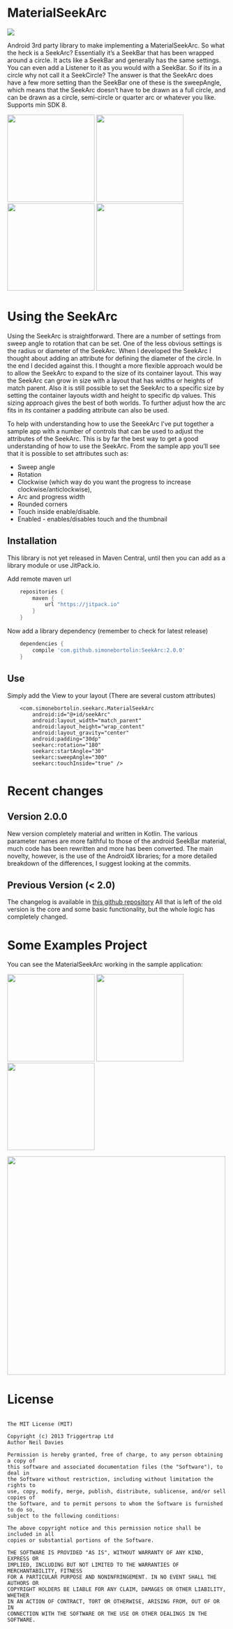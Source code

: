 # MaterialSeekArc


[![](https://jitpack.io/v/simonebortolin/MaterialSeekArc.svg)](https://jitpack.io/#simonebortolin/MaterialSeekArc)

Android 3rd party library to make implementing a MaterialSeekArc.
So what the heck is a SeekArc? Essentially it’s a SeekBar that has been wrapped around a circle. It acts like a SeekBar and generally has the same settings. You can even add a Listener to it as you would with a SeekBar. So if its in a circle why not call it a SeekCircle? The answer is that the SeekArc does have a few more setting than the SeekBar one of these is the sweepAngle, which means that the SeekArc doesn’t have to be drawn as a full circle, and can be drawn as a circle, semi-circle  or quarter arc or whatever you like. Supports min SDK 8. 

<img src="https://github.com/simonebortolin/MaterialSeekArc/blob/master/art/Screenshot_1.png" alt="" width="200px"></a>
<img src="https://github.com/simonebortolin/MaterialSeekArc/blob/master/art/Screenshot_2.png" alt="" width="200px"></a>
<img src="https://github.com/simonebortolin/MaterialSeekArc/blob/master/art/Screenshot_3.png" alt="" width="200px"></a>
<img src="https://github.com/simonebortolin/MaterialSeekArc/blob/master/art/Screenshot_5.png" alt="" width="200px"></a>

# Using the SeekArc

Using the SeekArc is straightforward. There are a number of settings from sweep angle to rotation that can be set. One of the less obvious settings is the radius or diameter of the SeekArc. When I developed the SeekArc I thought about adding an attribute for defining the diameter of the circle. In the end I decided against this. I thought a more flexible approach would be to allow the SeekArc to expand to the size of  its container layout. This way the SeekArc can grow in size with a layout that has widths or heights of match parent. Also it is still possible to set the SeekArc to a specific size by setting the container layouts width and height to specific dp values. This sizing approach gives the best of both worlds. To further adjust how the arc fits in its container a padding attribute can also be used.

To help with understanding how to use the SeeekArc I’ve put together a sample app with a number of controls that can be used to adjust the attributes of the SeekArc. This is by far the best way to get a good understanding of how to use the SeekArc. From the sample app you’ll see that it is possible to set attributes such as:

* Sweep angle
* Rotation
* Clockwise (which way do you want the progress to increase clockwise/anticlockwise),
* Arc and progress width
* Rounded corners 
* Touch inside enable/disable.
* Enabled - enables/disables touch and the thumbnail 

## Installation

This library is not yet released in Maven Central, until then you can add as a library module or use JitPack.io. 

Add remote maven url

```groovy
    repositories {
        maven {
            url "https://jitpack.io"
        }
    }
```
    
Now add a library dependency (remember to check for latest release)

```groovy
    dependencies {
        compile 'com.github.simonebortolin:SeekArc:2.0.0'
    }
```

## Use

Simply add the View to your layout (There are several custom attributes) 

        <com.simonebortolin.seekarc.MaterialSeekArc
            android:id="@+id/seekArc"
            android:layout_width="match_parent"
            android:layout_height="wrap_content"
            android:layout_gravity="center"
            android:padding="30dp"
            seekarc:rotation="180"
            seekarc:startAngle="30"
            seekarc:sweepAngle="300"
            seekarc:touchInside="true" />
            
            
# Recent changes 

## Version 2.0.0

New version completely material and written in Kotlin. The various parameter names are more faithful to those of the android SeekBar material, much code has been rewritten and more has been converted. The main novelty, however, is the use of the AndroidX libraries; for a more detailed breakdown of the differences, I suggest looking at the commits. 


## Previous Version (< 2.0)

The changelog is available in [this github repository](https://github.com/neild001/SeekArc)
All that is left of the old version is the core and some basic functionality, but the whole logic has completely changed. 

# Some Examples Project

You can see the MaterialSeekArc working in the sample application:


<img src="https://github.com/simonebortolin/MaterialSeekArc/blob/master/art/Screenshot_6.png" alt="" width="200px"></a>
<img src="https://github.com/simonebortolin/MaterialSeekArc/blob/master/art/Screenshot_7.png" alt="" width="200px"></a>
<img src="https://github.com/simonebortolin/MaterialSeekArc/blob/master/art/Screenshot_9.png" alt="" width="200px"></a>


<img src="https://github.com/simonebortolin/MaterialSeekArc/blob/master/art/Screenshot_8.png" alt="" width="500px"></a>

# License

```

The MIT License (MIT)

Copyright (c) 2013 Triggertrap Ltd
Author Neil Davies 

Permission is hereby granted, free of charge, to any person obtaining a copy of
this software and associated documentation files (the "Software"), to deal in
the Software without restriction, including without limitation the rights to
use, copy, modify, merge, publish, distribute, sublicense, and/or sell copies of
the Software, and to permit persons to whom the Software is furnished to do so,
subject to the following conditions:

The above copyright notice and this permission notice shall be included in all
copies or substantial portions of the Software.

THE SOFTWARE IS PROVIDED "AS IS", WITHOUT WARRANTY OF ANY KIND, EXPRESS OR
IMPLIED, INCLUDING BUT NOT LIMITED TO THE WARRANTIES OF MERCHANTABILITY, FITNESS
FOR A PARTICULAR PURPOSE AND NONINFRINGEMENT. IN NO EVENT SHALL THE AUTHORS OR
COPYRIGHT HOLDERS BE LIABLE FOR ANY CLAIM, DAMAGES OR OTHER LIABILITY, WHETHER
IN AN ACTION OF CONTRACT, TORT OR OTHERWISE, ARISING FROM, OUT OF OR IN
CONNECTION WITH THE SOFTWARE OR THE USE OR OTHER DEALINGS IN THE SOFTWARE.

```
